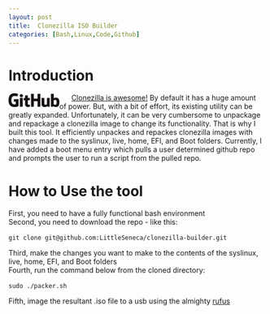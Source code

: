 ```yaml
---
layout: post
title:  Clonezilla ISO Builder
categories: [Bash,Linux,Code,Github]
---
```


# Introduction
[<img align="left" src="/images/GitHub_Logo.png" width="100">](https://github.com/LittleSeneca/clonezilla-builder)
&nbsp;&nbsp;&nbsp;&nbsp;&nbsp;&nbsp;[Clonezilla is awesome!](https://clonezilla.org/) By default it has a huge amount of power. 
But, with a bit of effort, its existing utility can be greatly expanded. 
Unfortunately, it can be very cumbersome to unpackage and repackage a clonezilla image to change its functionality. That is why I built 
this tool. It efficiently unpackes and repackes clonezilla  images with changes made to the syslinux, 
live, home, EFI, and Boot folders. Currently, I have added a boot menu entry which pulls a user determined 
github repo and prompts the user to run a script from the pulled repo.

# How to Use the tool
First, you need to have a fully functional bash environment <br/>
Second, you need to download the repo - like this:

    git clone git@github.com:LittleSeneca/clonezilla-builder.git

Third, make the changes you want to make to the contents of the  syslinux, live, home, EFI, and Boot folders <br/>
Fourth, run the command below from the cloned directory:

    sudo ./packer.sh

Fifth, image the resultant .iso file to a usb using the almighty [rufus](https://rufus.ie/)

```
